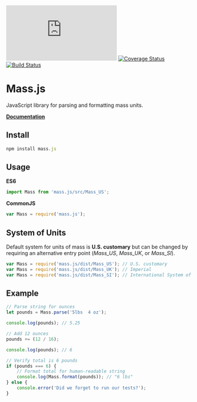 [![BCH compliance](https://bettercodehub.com/edge/badge/MeekLogic/Mass.js?branch=master)](https://bettercodehub.com/) [![Coverage Status](https://coveralls.io/repos/github/MeekLogic/Mass.js/badge.svg?branch=master)](https://coveralls.io/github/MeekLogic/Mass.js?branch=master) [![Build Status](https://travis-ci.com/MeekLogic/Mass.js.svg?branch=master)](https://travis-ci.com/MeekLogic/Mass.js)

Mass.js
=========
JavaScript library for parsing and formatting mass units.

**[Documentation](https://meeklogic.github.io/Mass.js/)**

Install
-------
```javascript
npm install mass.js
```

Usage
-----
**ES6**
```javascript
import Mass from 'mass.js/src/Mass_US';
```

**CommonJS**
```javascript
var Mass = require('mass.js');
```

System of Units
--------------
Default system for units of mass is **U.S. customary** but can be changed by requiring an alternative entry point (*Mass_US*, *Mass_UK*, or *Mass_SI*).

```javascript
var Mass = require('mass.js/dist/Mass_US'); // U.S. customary
var Mass = require('mass.js/dist/Mass_UK'); // Imperial
var Mass = require('mass.js/dist/Mass_SI'); // International System of Units (unfinished)
```

Example
-------
```javascript
// Parse string for ounces
let pounds = Mass.parse('5lbs  4 oz');

console.log(pounds); // 5.25

// Add 12 ounces
pounds += (12 / 16);

console.log(pounds); // 6

// Verify total is 6 pounds
if (pounds === 6) {
    // Format total for human-readable string
    console.log(Mass.format(pounds)); // "6 lbs"
} else {
    console.error('Did we forget to run our tests?');
}
```
